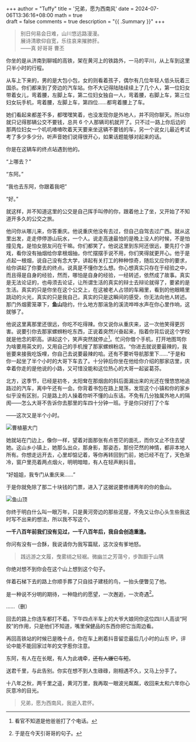+++
author = "Tuffy"
title = '兄弟，愿为西南风'
date = 2024-07-06T13:36:16+08:00
math = true                                
draft = false
comments = true
description = "{{ .Summary }}"
+++

> 别日何易会日难，山川悠远路漫漫。 <br>
> 展诗清歌仰自宽，乐往哀来摧肺肝。 <br>
>                                                      ——真 好哥哥 曹丕


你坐的是从济南到聊城的高铁，架在黄河上的铁路外，一马的平川，从上车到这里只半小时的行程。

从车上下来的，男的是大包小包，女的则看着孩子，偶尔有几位年轻人低头玩着三国杀。你们都来到了旁边的汽车站。你不大记得陆陆续续上了几个人，第一位妇女带着女儿，弯着腰，左脚上车，第二位妇女独自一人，弯着腰，右脚上车，第三位妇女玩手机，弯着腰，左脚上车，第四位……都弯着腰上了车。

她们看起来都差不多，都嘿嘿笑着，也没发现你是外地人，并不同你聊天。所以你就只记得那辆公交不要钱，总共 6 个人那辆司机就开了。只不过一路上你后边的那两位妇女一个叽叽喳喳吹着天天要来坐这辆不要钱的车，另一个说女儿最近考试考了多少多少分。听声音她们说得很开心，如果话题能够对起来的话。

你是在这辆车的终点站遇到他的。

“上哪去？”

“东阿。”

“我也去东阿，你跟着我吧”

“好。”

就这样，并不知道这里的公交是自己挥手叫停的你，跟着他上了坐，又开始了不知道开多久的公交之旅。

他问你从哪儿来，你答重庆。他说重庆他没有去过，但自己自驾去过广西。就从这里出发，走走停停游山玩水，一个人。说走高速最怕的是晚上没人的时候，不是怕撞见鬼，是怕女朋友问在干嘛。你们都笑了。他说这里到东阿还很远，要先打个游戏，看你没有抽烟给你拿根烟抽，你忙摆摆手说不用，你们笑得就更开心。他于是点起一根烟，说自己没有念大学，讲起有关打工的种种惊奇，随后又应你的要求，给你讲起了你要去的终点。说真是不懂你怎么想。你心想真实只存在于经验之中，而且得是自身的经验，然而，哪怕是自身的经验，一经转述，依然成了故事。真实是无法论证的，也毋须去论证，让所谓生活的真实的辩士去辩论就得了，要紧的是生活。真实的只是你坐在这个公交上，在这被老人占领的车厢里，看到的他眼睛里跳动的火光，真实的只是我自己，真实的只是这瞬间的感受，你无法向他人转述。那门外烟雾笼罩下，**鱼山**隐约，什么地方那湍急的溪流哗哗水声在你心里作响，这就够了。

他说这里离那里还很远，你吃不吃得辣。你又说你从重庆来，这一次他笑得更厉害。说要引你去那家螺蛳粉吃东西，正说着突然兴奋起来，指着你背后说这个学校就是他念的职高。讲起这个，笑声突然就停止[^1]。忙问你借个手机，打开地图骂你为啥要用英文的，又用自己的手机搜了那家螺蛳粉店。“你进去就说要最辣的，我爸要来接我吃饭哩，你自己去说要最辣的哈。还有不要听导航那里下……”于是和你一起坐了半个小时的大哥下车去了。十分钟后你坐在他给你介绍的那家店里，庆幸着你走的是他说的小路，又可惜没能和这位热心的大哥一起娑葛芬。

北方，这季节，已经是初冬，太阳耷在那烟囱的斜后面漏出来的光还在慢悠悠地追路过的汽车，离中午还有一会。你背着书包在路上晃荡，发现这个小镇和你的家乡似乎没有区别，只是路上的人操着你听不懂的山东话。不免有几分独属外地人的隔阂——怎么大哥不告诉你去那里的车四十分钟一班。于是你只好打了个车

——这次又是半个小时。

![曹植墓大门](https://picx.zhimg.com/80/v2-2aadfa2d9e1730f6791d997836638a30_1440w.jpeg)

她就站在门边上，像你一样，望着对面那张有点苍茫的面孔，而你又止不住去望她。这山乡小镇上，她那么出众，那身影，那姿态，那份茫然的神情，都非本地人所有。你想走远开去，心里却惦记着，等你再转回到门前，她已经不在了，天色渐冷，窗户里亮着两点烟火，明明暗暗，有人在轻声刷抖音。

“好姐姐，我专门从重庆来……”

于是你就免除了那二十块钱的门票，进入了这据说要修缮两年的你的鱼山。

![鱼山顶](https://picx.zhimg.com/80/v2-6f64cde49cd2149220ed16657ff695bc_1440w.png)

你终于明白什么叫一眼万年，只是黄河旁边的那些泥屋，不免又让你心头生些我这时写不出来的想法，所以我不写这个。

**一千八百年前我们没有见过，一千八百年后，我自会创造重逢。**

你问有没有一合酥，我说请你为我写篇赋，这次没有爹地怒。

> 践远游之文履，曳雾绡之轻裾。微幽兰之芳蔼兮，步踟蹰于山隅

你绝对想不到你会在这个山上想到这个句子。

伴着石梯下去的路上你顺手葬了只自挂子建枝的鸟，一抬头便瞥见了他。

是一种说不分明的期待，一种隐约的愿望，一次邂逅，一次奇遇[^2]。

……（删）

回去的路上你连车都打不着。下午四点半车上的大爷大娘同你这位四川人高谈“阿胶”的作用，只是他们不知道，嘴里保健品的东西你把它当周边看。

再回高铁站的时候已是晚十点，你在车上刷着抖音留恋最后几小时的山东 IP，评论中能不能回家过年的文字惹你注意。

东阿，有人在在长眠，有人为此魂牵，~~还有人嫌它车短~~。

送君千里，与此告别。你实在想不到人生碌碌，刚相遇不久，又马上分手了。

十八年之秋，两千里之遥，黄河万里，我再取一眼波光粼粼，收回来太和六年你心灰意冷的目光。

>兄弟，愿为西南风，我逝入君怀。



[^1]:看官不知道是他爸爸打了个电话。
[^2]:于是在今天引哥哥的句子。
